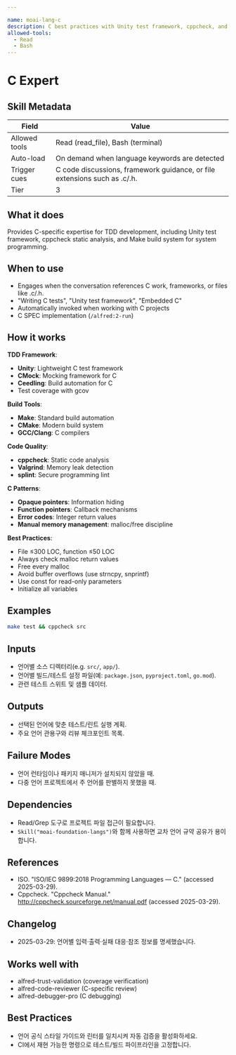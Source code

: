 ```yaml
---

name: moai-lang-c
description: C best practices with Unity test framework, cppcheck, and Make build system. Use when writing or reviewing C code in project workflows.
allowed-tools:
  - Read
  - Bash
---
```


# C Expert

## Skill Metadata
| Field | Value |
| ----- | ----- |
| Allowed tools | Read (read_file), Bash (terminal) |
| Auto-load | On demand when language keywords are detected |
| Trigger cues | C code discussions, framework guidance, or file extensions such as .c/.h. |
| Tier | 3 |

## What it does

Provides C-specific expertise for TDD development, including Unity test framework, cppcheck static analysis, and Make build system for system programming.

## When to use

- Engages when the conversation references C work, frameworks, or files like .c/.h.
- "Writing C tests", "Unity test framework", "Embedded C"
- Automatically invoked when working with C projects
- C SPEC implementation (`/alfred:2-run`)

## How it works

**TDD Framework**:
- **Unity**: Lightweight C test framework
- **CMock**: Mocking framework for C
- **Ceedling**: Build automation for C
- Test coverage with gcov

**Build Tools**:
- **Make**: Standard build automation
- **CMake**: Modern build system
- **GCC/Clang**: C compilers

**Code Quality**:
- **cppcheck**: Static code analysis
- **Valgrind**: Memory leak detection
- **splint**: Secure programming lint

**C Patterns**:
- **Opaque pointers**: Information hiding
- **Function pointers**: Callback mechanisms
- **Error codes**: Integer return values
- **Manual memory management**: malloc/free discipline

**Best Practices**:
- File ≤300 LOC, function ≤50 LOC
- Always check malloc return values
- Free every malloc
- Avoid buffer overflows (use strncpy, snprintf)
- Use const for read-only parameters
- Initialize all variables

## Examples
```bash
make test && cppcheck src
```

## Inputs
- 언어별 소스 디렉터리(e.g. `src/`, `app/`).
- 언어별 빌드/테스트 설정 파일(예: `package.json`, `pyproject.toml`, `go.mod`).
- 관련 테스트 스위트 및 샘플 데이터.

## Outputs
- 선택된 언어에 맞춘 테스트/린트 실행 계획.
- 주요 언어 관용구와 리뷰 체크포인트 목록.

## Failure Modes
- 언어 런타임이나 패키지 매니저가 설치되지 않았을 때.
- 다중 언어 프로젝트에서 주 언어를 판별하지 못했을 때.

## Dependencies
- Read/Grep 도구로 프로젝트 파일 접근이 필요합니다.
- `Skill("moai-foundation-langs")`와 함께 사용하면 교차 언어 규약 공유가 용이합니다.

## References
- ISO. "ISO/IEC 9899:2018 Programming Languages — C." (accessed 2025-03-29).
- Cppcheck. "Cppcheck Manual." http://cppcheck.sourceforge.net/manual.pdf (accessed 2025-03-29).

## Changelog
- 2025-03-29: 언어별 입력·출력·실패 대응·참조 정보를 명세했습니다.

## Works well with

- alfred-trust-validation (coverage verification)
- alfred-code-reviewer (C-specific review)
- alfred-debugger-pro (C debugging)

## Best Practices
- 언어 공식 스타일 가이드와 린터를 일치시켜 자동 검증을 활성화하세요.
- CI에서 재현 가능한 명령으로 테스트/빌드 파이프라인을 고정합니다.
